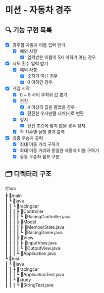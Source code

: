 # 미션 - 자동차 경주

## 🔍 기능 구현 목록

- [x] 경주할 자동차 이름 입력 받기
  - [x] 예외 사항
    - [x] 입력받은 이름이 5자 이하가 아닌 경우
- [x] 시도 횟수 입력 받기
  - [x] 예외 사항
    - [x] 숫자가 아닌 경우
    - [x] 0 이하인 경우
- [x] 게임 시작
  - [x] 0 ~ 9 사이 무작위 값 뽑기
  - [x] 전진
    - [x] 4 이상의 값을 뽑았을 경우
    - [x] 전진한 숫자만큼 대쉬(-)로 변환
  - [x] 정지
    - [x] 전진 조건에 맞지 않을 경우 정지
  - [x] 각 차수별 실행 결과 출력
- [x] 최종 우승자 출력
  - [x] 최대 이동 거리 구하기
  - [x] 최대 이동 거리와 동일한 자동차 이름 구하기
  - [x] 공동 우승자 쉼표 구분

## 🗂️ 디렉터리 구조

 📦src<br/>
 ┣ 📂main<br/>
 ┃ ┗ 📂java<br/>
 ┃ ┃ ┗ 📂racingcar<br/>
 ┃ ┃ ┃ ┣ 📂Controller<br/>
 ┃ ┃ ┃ ┃ ┗ 📜RacingController.java<br/>
 ┃ ┃ ┃ ┣ 📂Model<br/>
 ┃ ┃ ┃ ┃ ┣ 📜MemberState.java<br/>
 ┃ ┃ ┃ ┃ ┗ 📜RacingGame.java<br/>
 ┃ ┃ ┃ ┣ 📂View<br/>
 ┃ ┃ ┃ ┃ ┣ 📜InputView.java<br/>
 ┃ ┃ ┃ ┃ ┗ 📜OutputView.java<br/>
 ┃ ┃ ┃ ┗ 📜Application.java<br/>
 ┗ 📂test<br/>
 ┃ ┗ 📂java<br/>
 ┃ ┃ ┣ 📂racingcar<br/>
 ┃ ┃ ┃ ┗ 📜ApplicationTest.java<br/>
 ┃ ┃ ┗ 📂study<br/>
 ┃ ┃ ┃ ┗ 📜StringTest.java<br/>